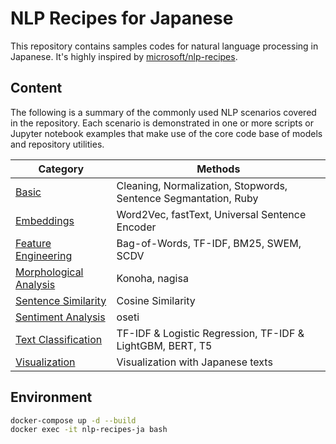 # NLP Recipes for Japanese

This repository contains samples codes for natural language processing in Japanese.
It's highly inspired by [microsoft/nlp-recipes](https://github.com/microsoft/nlp-recipes).

## Content

The following is a summary of the commonly used NLP scenarios covered in the repository. Each scenario is demonstrated in one or more scripts or Jupyter notebook examples that make use of the core code base of models and repository utilities.

|Category|Methods|
|---| --- |
|[Basic](./examples/basic)|Cleaning, Normalization, Stopwords, Sentence Segmantation, Ruby|
|[Embeddings](./examples/embeddings)|Word2Vec, fastText, Universal Sentence Encoder|
|[Feature Engineering](./examples/feature_engineering)|Bag-of-Words, TF-IDF, BM25, SWEM, SCDV|
|[Morphological Analysis](./examples/morphological_analysis)|Konoha, nagisa|
|[Sentence Similarity](./examples/sentence_similarity)|Cosine Similarity|
|[Sentiment Analysis](sentiment_analysis)|oseti|
|[Text Classification](./examples/text_classification)|TF-IDF & Logistic Regression, TF-IDF & LightGBM, BERT, T5|
|[Visualization](./examples/visualization)|Visualization with Japanese texts|

## Environment

```bash
docker-compose up -d --build
docker exec -it nlp-recipes-ja bash
```
